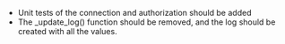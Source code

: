 - Unit tests of the connection and authorization should be added
- The _update_log() function should be removed, and the log should be created with all the values.
